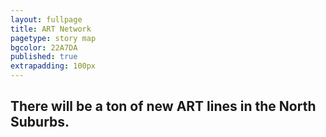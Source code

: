 ```yaml
---
layout: fullpage
title: ART Network
pagetype: story map
bgcolor: 22A7DA
published: true
extrapadding: 100px
---
```


<div class="mapstage"></div>

## There will be a ton of new ART lines in the North Suburbs. 
